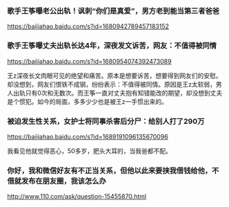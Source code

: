 ### 歌手王筝曝老公出轨！讽刺“你们是真爱”，男方老到能当第三者爸爸
https://baijiahao.baidu.com/s?id=1680942789457183152

### 歌手王筝曝丈夫出轨长达4年，深夜发文诉苦，网友：不值得被同情
https://baijiahao.baidu.com/s?id=1680954074392473089

王z深夜长文肉眼可见的绝望和痛苦。原本是想要诉苦，想要得到网友们的安慰。却没想到，网友们恨铁不成钢，纷纷表示：不值得被同情。原因是王z太软弱，男人出轨只有0次和无数次。而王筝一直对丈夫抱有知错能改的期望，却没想到丈夫是个惯犯。如今的局面，多多少少也是被王z一手惯出来的。

### 被迫发生性关系，女护士将同事杀害后分尸：给别人打了290万
https://baijiahao.baidu.com/s?id=1689191096135670096

我看见他就觉得恶心，50多岁，肥头大耳的，当我爸都不配。

### 你好，我和微信好友有不正当关系，但他以此来要挟我借钱给他，不借就发布在朋友圈，我该怎么办
http://www.110.com/ask/question-15455870.html

